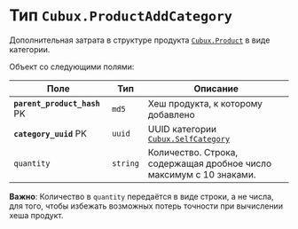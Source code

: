 Тип `Cubux.ProductAddCategory`
==============================

Дополнительная затрата в структуре продукта [`Cubux.Product`][Cubux.Product] в
виде категории.

Объект со следующими полями:

Поле | Тип | Описание
---- | --- | --------
**`parent_product_hash`** PK | `md5` | Хеш продукта, к которому добавлено
**`category_uuid`** PK | `uuid` | UUID категории [`Cubux.SelfCategory`][Cubux.SelfCategory]
`quantity` | `string` | Количество. Строка, содержащая дробное число максимум с 10 знаками.

**Важно**: Количество в `quantity` передаётся в виде строки, а не числа, для
того, чтобы избежать возможных потерь точности при вычислении хеша продукт.


[Cubux.Product]: ./product.md
[Cubux.SelfCategory]: ./category.md
